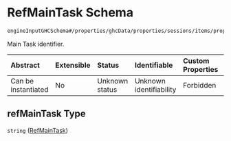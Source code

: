 # RefMainTask Schema

```txt
engineInputGHCSchema#/properties/ghcData/properties/sessions/items/properties/refMainTask
```

Main Task identifier.

| Abstract            | Extensible | Status         | Identifiable            | Custom Properties | Additional Properties | Access Restrictions | Defined In                                                        |
| :------------------ | :--------- | :------------- | :---------------------- | :---------------- | :-------------------- | :------------------ | :---------------------------------------------------------------- |
| Can be instantiated | No         | Unknown status | Unknown identifiability | Forbidden         | Allowed               | none                | [ghc.schema.json*](../out/ghc.schema.json "open original schema") |

## refMainTask Type

`string` ([RefMainTask](ghc-properties-ghcdata-properties-sessions-session-properties-refmaintask.md))
